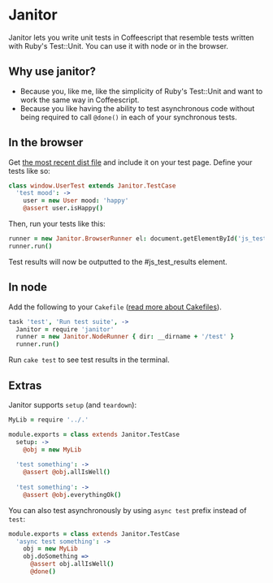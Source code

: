 # Janitor

Janitor lets you write unit tests in Coffeescript that resemble tests written with Ruby's Test::Unit. You can use it with node or in the browser.

## Why use janitor?

* Because you, like me, like the simplicity of Ruby's Test::Unit and want to work the same way in Coffeescript.
* Because you like having the ability to test asynchronous code without being required to call `@done()` in each of your synchronous tests.

## In the browser

Get [the most recent dist file](https://raw.github.com/rasmusrn/janitor/master/dist/janitor.js) and include it on your test page. Define your tests like so:

```coffeescript
class window.UserTest extends Janitor.TestCase
  'test mood': ->
    user = new User mood: 'happy'
    @assert user.isHappy()
```

Then, run your tests like this:

``` coffeescript
runner = new Janitor.BrowserRunner el: document.getElementById('js_test_results')
runner.run()
```

Test results will now be outputted to the #js_test_results element.

## In node

Add the following to your `Cakefile` ([read more about Cakefiles](http://coffeescript.org/#cake)).

```coffeescript
task 'test', 'Run test suite', ->
  Janitor = require 'janitor'
  runner = new Janitor.NodeRunner { dir: __dirname + '/test' }
  runner.run()
```

Run `cake test` to see test results in the terminal.

## Extras

Janitor supports `setup` (and `teardown`):

```coffeescript
MyLib = require '../.'

module.exports = class extends Janitor.TestCase
  setup: ->
    @obj = new MyLib
    
  'test something': ->
    @assert @obj.allIsWell()
    
  'test something': ->
    @assert @obj.everythingOk()

```

You can also test asynchronously by using `async test` prefix instead of `test`:

```coffeescript
module.exports = class extends Janitor.TestCase
  'async test something': ->
    obj = new MyLib
    obj.doSomething =>
      @assert obj.allIsWell()
      @done()
```
